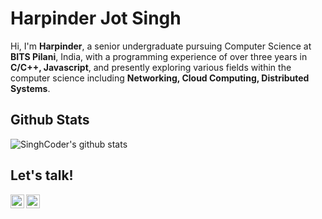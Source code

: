 # Harpinder Jot Singh

Hi, I'm **Harpinder**, a senior undergraduate pursuing Computer Science at **BITS Pilani**, India, with a programming experience of over three years in **C/C++, Javascript**, and presently exploring various fields within the computer science including **Networking, Cloud Computing, Distributed Systems**.

## Github Stats

![SinghCoder's github stats](https://github-readme-stats.vercel.app/api?username=singhcoder&show_icons=true&theme=radical&count_private=true)

## Let's talk!

[<img align="left" alt="Harpinder | Gmail" width="22px" src="https://cdn.jsdelivr.net/npm/simple-icons@3.7.0/icons/gmail.svg" />][gmail]
[<img align="left" alt="Harpinder | LinkedIn" width="22px" src="https://cdn.jsdelivr.net/npm/simple-icons@v3/icons/linkedin.svg" />][linkedin]

[gmail]: mailto:harpinderjot36@gmail.com
[linkedin]: https://www.linkedin.com/in/singhcoder/
